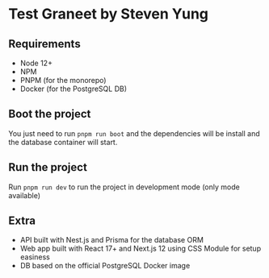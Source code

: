 # Test Graneet by Steven Yung

## Requirements

- Node 12+
- NPM
- PNPM (for the monorepo)
- Docker (for the PostgreSQL DB)

## Boot the project

You just need to run `pnpm run boot` and the dependencies will be install and the database container will start.

## Run the project

Run `pnpm run dev` to run the project in development mode (only mode available)

## Extra

- API built with Nest.js and Prisma for the database ORM
- Web app built with React 17+ and Next.js 12 using CSS Module for setup easiness
- DB based on the official PostgreSQL Docker image
